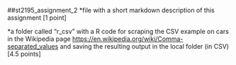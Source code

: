 ##st2195_assignment_2
*file with a short markdown description of this assignment [1 point]

*a folder called “r_csv” with a R code for scraping the CSV example on cars in the Wikipedia page https://en.wikipedia.org/wiki/Comma-separated_values and saving the resulting output in the local folder (in CSV) [4.5 points]



